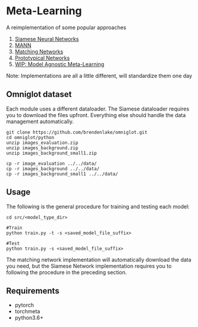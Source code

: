 # Meta-Learning

A reimplementation of some popular approaches
1. [Siamese Neural Networks](http://www.cs.toronto.edu/~gkoch/files/msc-thesis.pdf)
2. [MANN](https://arxiv.org/pdf/1605.06065.pdf)
3. [Matching Networks](https://arxiv.org/pdf/1606.04080.pdf)
4. [Prototypical Networks](https://arxiv.org/pdf/1703.05175.pdf)
5. [WIP: Model Agnostic Meta-Learning](http://proceedings.mlr.press/v70/finn17a/finn17a.pdf)

Note: Implementations are all a little different, will standardize them one day

## Omniglot dataset
Each module uses a different dataloader. The Siamese dataloader requires you to download the files upfront. Everything else should handle the data management automatically.

```
git clone https://github.com/brendenlake/omniglot.git
cd omniglot/python
unzip images_evaluation.zip
unzip images_background.zip
unzip images_background_small1.zip

cp -r image_evaluation ../../data/
cp -r images_background ../../data/
cp -r images_background_small1 ../../data/
```

## Usage
The following is the general procedure for training and testing each model:

```
cd src/<model_type_dir>

#Train
python train.py -t -s <saved_model_file_suffix>

#Test
python train.py -s <saved_model_file_suffix>
```

The matching network implementation will automatically download the data you need, but the Siamese Network implementation requires you to following the procedure in the preceding section.

## Requirements
- pytorch
- torchmeta
- python3.6+

